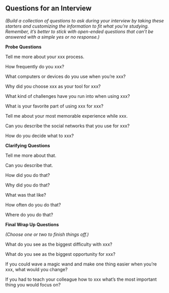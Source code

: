 Questions for an Interview
-----------------------------

_(Build a collection of questions to ask during your interview by taking these starters and customizing the information to fit what you’re studying.  Remember, it’s better to stick with open-ended questions that can’t be answered with a simple yes or no response.)_

__Probe Questions__

Tell me more about your xxx process.

How frequently do you xxx?

What computers or devices do you use when you’re xxx?

Why did you choose xxx as your tool for xxx?

What kind of challenges have you run into when using xxx?

What is your favorite part of using xxx for xxx?

Tell me about your most memorable experience while xxx.

Can you describe the social networks that you use for xxx?

How do you decide what to xxx?

__Clarifying Questions__

Tell me more about that.

Can you describe that.

How did you do that?

Why did you do that?

What was that like?

How often do you do that?

Where do you do that?

__Final Wrap Up Questions__ 

_(Choose one or two to finish things off.)_

What do you see as the biggest difficulty with xxx?

What do you see as the biggest opportunity for xxx?

If you could wave a magic wand and make one thing easier when you’re xxx, what would you change?

If you had to teach your colleague how to xxx what’s the most important thing you would focus on?
